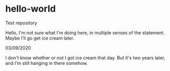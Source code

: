 # hello-world
Test repository

Hello, I'm not sure what I'm doing here, in multiple senses of the statement.  Maybe I'll go get ice cream later.

03/09/2020

I don't know whether or not I got ice cream that day.  But it's two years later, and I'm still hanging in there somehow.

